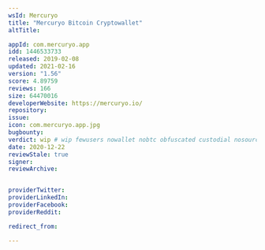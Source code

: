 ```yaml
---
wsId: Mercuryo
title: "Mercuryo Bitcoin Cryptowallet"
altTitle:

appId: com.mercuryo.app
idd: 1446533733
released: 2019-02-08
updated: 2021-02-16
version: "1.56"
score: 4.89759
reviews: 166
size: 64470016
developerWebsite: https://mercuryo.io/
repository:
issue:
icon: com.mercuryo.app.jpg
bugbounty:
verdict: wip # wip fewusers nowallet nobtc obfuscated custodial nosource nonverifiable reproducible bounty defunct
date: 2020-12-22
reviewStale: true
signer:
reviewArchive:


providerTwitter:
providerLinkedIn:
providerFacebook:
providerReddit:

redirect_from:

---
```

